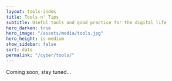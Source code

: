 ```yaml
---
layout: tools-index
title: Tools n' Tips
subtitle: Useful tools and good practice for the digital life
hero_darken: true
hero_image: "/assets/media/tools.jpg"
hero_height: is-medium
show_sidebar: false
sort: date
permalink: "/cyber/tools/"
---
```


Coming soon, stay tuned...
